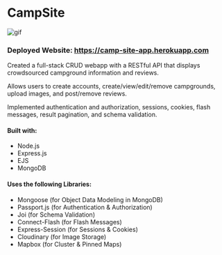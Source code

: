 # CampSite

![gif](https://github.com/kaquino1/sudoku/blob/main/campsite.gif?raw=true)

### Deployed Website: https://camp-site-app.herokuapp.com

Created a full-stack CRUD webapp with a RESTful API that displays crowdsourced campground information and reviews.

Allows users to create accounts, create/view/edit/remove campgrounds, upload images, and post/remove reviews.

Implemented authentication and authorization, sessions, cookies, flash messages, result pagination, and schema validation.

#### Built with:

- Node.js
- Express.js
- EJS
- MongoDB

#### Uses the following Libraries:

- Mongoose (for Object Data Modeling in MongoDB)
- Passport.js (for Authentication & Authorization)
- Joi (for Schema Validation)
- Connect-Flash (for Flash Messages)
- Express-Session (for Sessions & Cookies)
- Cloudinary (for Image Storage)
- Mapbox (for Cluster & Pinned Maps)
